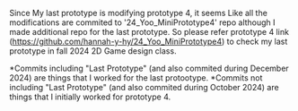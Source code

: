 Since My last prototype is modifying prototype 4, it seems Like all the modifications are commited to '24_Yoo_MiniPrototype4' repo although I made additional repo for the last prototype.
So please refer prototype 4 link (https://github.com/hannah-y-hy/24_Yoo_MiniPrototype4) to check my last prototype in fall 2024 2D Game design class.


*Commits including "Last Prototype" (and also commited during December 2024) are things that I worked for the last protootype.
*Commits not including "Last Prototype" (and also commited during October 2024) are things that I initially worked for prototype 4.
